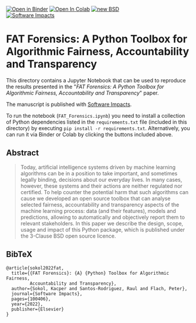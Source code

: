 [![Open in Binder](https://mybinder.org/badge_logo.svg)](https://mybinder.org/v2/gh/fat-forensics/resources/master?filepath=fat_forensics_overview)
[![Open In Colab](https://colab.research.google.com/assets/colab-badge.svg)](https://colab.research.google.com/github/fat-forensics/resources/blob/master/)
[![new BSD](https://img.shields.io/github/license/fat-forensics/resources.svg)](https://github.com/fat-forensics/resources/blob/master/LICENCE)  
[![Software Impacts](https://img.shields.io/badge/Software%20Impacts-10.1016/j.simpa.2022.100406-orange.svg)][simpa]

# FAT Forensics: A Python Toolbox for Algorithmic Fairness, Accountability and Transparency #

This directory contains a Jupyter Notebook that can be used to reproduce the
results presented in the "*FAT Forensics: A Python Toolbox for Algorithmic
Fairness, Accountability and Transparency*" paper.

The manuscript is published with [Software Impacts][simpa].

To run the notebook (`FAT_Forensics.ipynb`) you need to install a collection of
Python dependencies listed in the `requirements.txt` file (included in this
directory) by executing `pip install -r requirements.txt`.
Alternatively, you can run it via Binder or Colab by clicking the buttons
included above.

## Abstract ##

> Today, artificial intelligence systems driven by machine learning algorithms
> can be in a position to take important, and sometimes legally binding,
> decisions about our everyday lives.
> In many cases, however, these systems and their actions are neither
> regulated nor certified.
> To help counter the potential harm that such algorithms can cause we
> developed an open source toolbox that can analyse selected fairness,
> accountability and transparency aspects of the machine learning process:
> data (and their features), models and predictions, allowing to automatically
> and objectively report them to relevant stakeholders.
> In this paper we describe the design, scope, usage and impact of this
> Python package, which is published under the 3-Clause BSD
> open source licence.

## BibTeX ##
```
@article{sokol2022fat,
  title={{FAT Forensics}: {A} {Python} Toolbox for Algorithmic Fairness,
         Accountability and Transparency},
  author={Sokol, Kacper and Santos-Rodriguez, Raul and Flach, Peter},
  journal={Software Impacts},
  pages={100406},
  year={2022},
  publisher={Elsevier}
}
```

[simpa]: https://doi.org/10.1016/j.simpa.2022.100406
